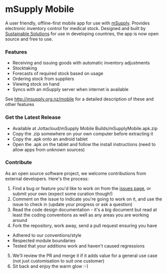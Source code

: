 # mSupply Mobile

A user friendly, offline-first mobile app for use with [mSupply](http://msupply.org.nz). Provides electronic inventory control for medical stock. Designed and built by [Sustainable Solutions](http://sussol.net) for use in developing countries, the app is now open source and free to use.

### Features
* Receiving and issuing goods with automatic inventory adjustments
* Stocktaking
* Forecasts of required stock based on usage
* Ordering stock from suppliers
* Viewing stock on hand 
* Syncs with an mSupply server when internet is available

See http://msupply.org.nz/mobile for a detailed description of these and other features

### Get the Latest Release
* Available at Jottacloud/mSupply Mobile Builds/mSupplyMobile.apk.zip
* Copy the .zip somewhere on your own computer before extracting it
* Copy the .apk onto an android tablet
* Open the .apk on the tablet and follow the install instructions (need to allow apps from unknown sources)

### Contribute
As an open source software project, we welcome contributions from external developers. Here's the process:

1. Find a bug or feature you'd like to work on from the [issues page](https://github.com/sussol/mobile/issues), or submit your own (expect some curation though!)
2. Comment on the issue to indicate you're going to work on it, and use the issue to check in (update your progress or ask a question)
3. Read the code design documentation - it's a big document but read at least the coding conventions as well as any areas you are working around
4. Fork the repository, work away, send a pull request ensuring you have
  * Adhered to our conventions/style
  * Respected module boundaries
  * Tested that your additions work and haven't caused regressions
5. We'll review the PR and merge it if it adds value for a general use case (not just customisation to suit one customer)
6. Sit back and enjoy the warm glow :-)
